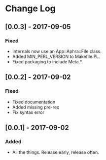 # Change Log

## [0.0.3] - 2017-09-05

### Fixed

- Internals now use an App::Aphra::File class.
- Added MIN_PERL_VERSION to Makefile.PL.
- Fixed packaging to include Meta.*.

## [0.0.2] - 2017-09-02

### Fixed

- Fixed documentation
- Added missing pre-req
- Fix syntax error

## [0.0.1] - 2017-09-02
 
### Added
 
- All the things. Release early, release often.
